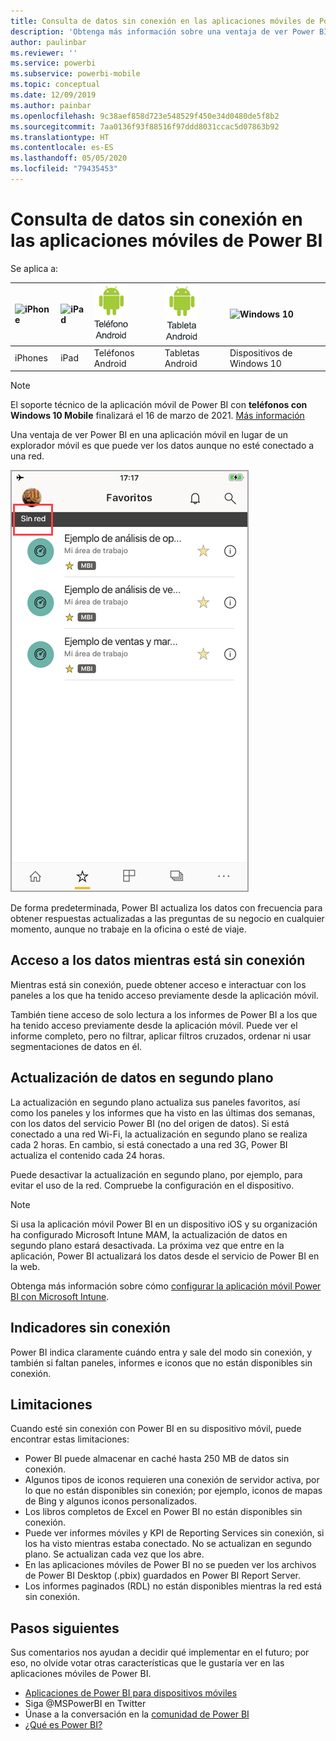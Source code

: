 ```yaml
---
title: Consulta de datos sin conexión en las aplicaciones móviles de Power BI
description: 'Obtenga más información sobre una ventaja de ver Power BI en una aplicación móvil en lugar de un explorador móvil: puede ver los datos aunque no esté conectado a una red.'
author: paulinbar
ms.reviewer: ''
ms.service: powerbi
ms.subservice: powerbi-mobile
ms.topic: conceptual
ms.date: 12/09/2019
ms.author: painbar
ms.openlocfilehash: 9c38aef858d723e548529f450e34d0480de5f8b2
ms.sourcegitcommit: 7aa0136f93f88516f97ddd8031ccac5d07863b92
ms.translationtype: HT
ms.contentlocale: es-ES
ms.lasthandoff: 05/05/2020
ms.locfileid: "79435453"
---
```

# <a name="view-your-data-offline-in-the-power-bi-mobile-apps"></a>Consulta de datos sin conexión en las aplicaciones móviles de Power BI
Se aplica a:

| ![iPhone](./media/mobile-apps-offline-data/iphone-logo-50-px.png) | ![iPad](./media/mobile-apps-offline-data/ipad-logo-50-px.png) | ![Teléfono Android](./media/mobile-apps-offline-data/android-phone-logo-50-px.png) | ![Tableta Android](./media/mobile-apps-offline-data/android-tablet-logo-50-px.png) | ![Windows 10](./media/mobile-apps-offline-data/win-10-logo-50-px.png) |
|:--- |:--- |:--- |:--- |:--- |
| iPhones |iPad |Teléfonos Android |Tabletas Android |Dispositivos de Windows 10 |

>[!NOTE]
>El soporte técnico de la aplicación móvil de Power BI con **teléfonos con Windows 10 Mobile** finalizará el 16 de marzo de 2021. [Más información](https://go.microsoft.com/fwlink/?linkid=2121400)

Una ventaja de ver Power BI en una aplicación móvil en lugar de un explorador móvil es que puede ver los datos aunque no esté conectado a una red. 

![No hay mensajes de red](./media/mobile-apps-offline-data/power-bi-iphone-no-network.png)

De forma predeterminada, Power BI actualiza los datos con frecuencia para obtener respuestas actualizadas a las preguntas de su negocio en cualquier momento, aunque no trabaje en la oficina o esté de viaje.

## <a name="data-access-while-youre-offline"></a>Acceso a los datos mientras está sin conexión
Mientras está sin conexión, puede obtener acceso e interactuar con los paneles a los que ha tenido acceso previamente desde la aplicación móvil.

También tiene acceso de solo lectura a los informes de Power BI a los que ha tenido acceso previamente desde la aplicación móvil. Puede ver el informe completo, pero no filtrar, aplicar filtros cruzados, ordenar ni usar segmentaciones de datos en él.

## <a name="background-data-refresh"></a>Actualización de datos en segundo plano
La actualización en segundo plano actualiza sus paneles favoritos, así como los paneles y los informes que ha visto en las últimas dos semanas, con los datos del servicio Power BI (no del origen de datos). Si está conectado a una red Wi-Fi, la actualización en segundo plano se realiza cada 2 horas. En cambio, si está conectado a una red 3G, Power BI actualiza el contenido cada 24 horas.

Puede desactivar la actualización en segundo plano, por ejemplo, para evitar el uso de la red. Compruebe la configuración en el dispositivo.

> [!NOTE]
> Si usa la aplicación móvil Power BI en un dispositivo iOS y su organización ha configurado Microsoft Intune MAM, la actualización de datos en segundo plano estará desactivada. La próxima vez que entre en la aplicación, Power BI actualizará los datos desde el servicio de Power BI en la web.
> 
> Obtenga más información sobre cómo [configurar la aplicación móvil Power BI con Microsoft Intune](../../service-admin-mobile-intune.md). 
> 
> 

## <a name="offline-indicators"></a>Indicadores sin conexión
Power BI indica claramente cuándo entra y sale del modo sin conexión, y también si faltan paneles, informes e iconos que no están disponibles sin conexión.

## <a name="limitations"></a>Limitaciones
Cuando esté sin conexión con Power BI en su dispositivo móvil, puede encontrar estas limitaciones:

* Power BI puede almacenar en caché hasta 250 MB de datos sin conexión.
* Algunos tipos de iconos requieren una conexión de servidor activa, por lo que no están disponibles sin conexión; por ejemplo, iconos de mapas de Bing y algunos iconos personalizados.
* Los libros completos de Excel en Power BI no están disponibles sin conexión.
* Puede ver informes móviles y KPI de Reporting Services sin conexión, si los ha visto mientras estaba conectado. No se actualizan en segundo plano. Se actualizan cada vez que los abre.
* En las aplicaciones móviles de Power BI no se pueden ver los archivos de Power BI Desktop (.pbix) guardados en Power BI Report Server. 
* Los informes paginados (RDL) no están disponibles mientras la red está sin conexión.

## <a name="next-steps"></a>Pasos siguientes
Sus comentarios nos ayudan a decidir qué implementar en el futuro; por eso, no olvide votar otras características que le gustaría ver en las aplicaciones móviles de Power BI. 

* [Aplicaciones de Power BI para dispositivos móviles](mobile-apps-for-mobile-devices.md)
* Siga @MSPowerBI en Twitter
* Únase a la conversación en la [comunidad de Power BI](https://community.powerbi.com/)
* [¿Qué es Power BI?](../../fundamentals/power-bi-overview.md)